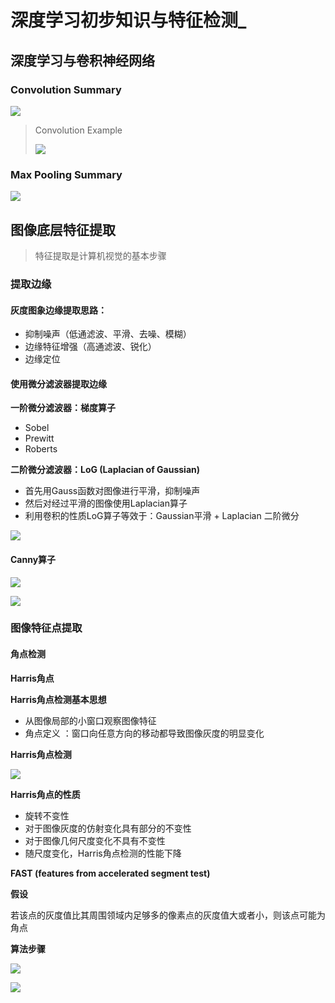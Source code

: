 # 深度学习初步知识与特征检测\_

## 深度学习与卷积神经网络

### Convolution Summary

![](https://gitee.com/liuyh9909/note-imgs/raw/master/img/20220228142639.png)

> Convolution Example
>
> ![](https://gitee.com/liuyh9909/note-imgs/raw/master/img/20220228142903.png)

### Max Pooling Summary

![](https://gitee.com/liuyh9909/note-imgs/raw/master/img/20220228143032.png)

## 图像底层特征提取

> 特征提取是计算机视觉的基本步骤

### 提取边缘

#### 灰度图象边缘提取思路：

* 抑制噪声（低通滤波、平滑、去噪、模糊）
* 边缘特征增强（高通滤波、锐化）
* 边缘定位

#### 使用微分滤波器提取边缘

**一阶微分滤波器：梯度算子**

* Sobel
* Prewitt
* Roberts

**二阶微分滤波器：LoG (Laplacian of Gaussian)**

* 首先用Gauss函数对图像进行平滑，抑制噪声
* 然后对经过平滑的图像使用Laplacian算子
* 利用卷积的性质LoG算子等效于：Gaussian平滑 + Laplacian 二阶微分

![](https://gitee.com/liuyh9909/note-imgs/raw/master/img/20220228152629.png)

#### Canny算子

![](https://gitee.com/liuyh9909/note-imgs/raw/master/img/20220228152715.png)

![](https://gitee.com/liuyh9909/note-imgs/raw/master/img/20220228153048.png)

### 图像特征点提取

#### 角点检测

**Harris角点**

**Harris角点检测基本思想**

* 从图像局部的小窗口观察图像特征
* 角点定义 ：窗口向任意方向的移动都导致图像灰度的明显变化

**Harris角点检测**

![](https://gitee.com/liuyh9909/note-imgs/raw/master/img/20220228154848.png)

**Harris角点的性质**

* 旋转不变性
* 对于图像灰度的仿射变化具有部分的不变性
* 对于图像几何尺度变化不具有不变性
* 随尺度变化，Harris角点检测的性能下降

**FAST (features from accelerated segment test)**

**假设**

若该点的灰度值比其周围领域内足够多的像素点的灰度值大或者小，则该点可能为角点

**算法步骤**

![](https://gitee.com/liuyh9909/note-imgs/raw/master/img/20220228155828.png)

![](https://gitee.com/liuyh9909/note-imgs/raw/master/img/20220228160258.png)
